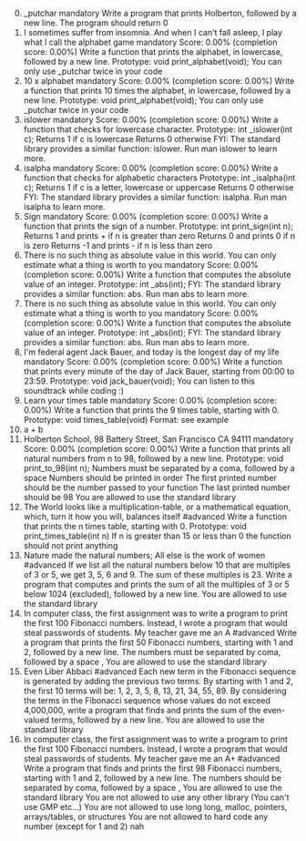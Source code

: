 0. _putchar mandatory
Write a program that prints Holberton, followed by a new line.
The program should return 0
1. I sometimes suffer from insomnia. And when I can't fall asleep, I play what I
call the alphabet game mandatory
Score: 0.00% (completion score: 0.00%)
Write a function that prints the alphabet, in lowercase, followed by a new line.
Prototype: void print_alphabet(void);
You can only use _putchar twice in your code
2. 10 x alphabet mandatory
Score: 0.00% (completion score: 0.00%)
Write a function that prints 10 times the alphabet, in lowercase, followed by a
new line.
Prototype: void print_alphabet(void);
You can only use _putchar twice in your code
3. islower mandatory
Score: 0.00% (completion score: 0.00%)
Write a function that checks for lowercase character.
Prototype: int _islower(int c);
Returns 1 if c is lowercase
Returns 0 otherwise
FYI: The standard library provides a similar function: islower. Run man islower
to learn more.
4. isalpha mandatory
Score: 0.00% (completion score: 0.00%)
Write a function that checks for alphabetic characters
Prototype: int _isalpha(int c);
Returns 1 if c is a letter, lowercase or uppercase
Returns 0 otherwise
FYI: The standard library provides a similar function: isalpha. Run man isalpha
to learn more.
5. Sign mandatory
Score: 0.00% (completion score: 0.00%)
Write a function that prints the sign of a number.
Prototype: int print_sign(int n);
Returns 1 and prints + if n is greater than zero
Returns 0 and prints 0 if n is zero
Returns -1 and prints - if n is less than zero
6. There is no such thing as absolute value in this world. You can only estimate
what a thing is worth to you mandatory
Score: 0.00% (completion score: 0.00%)
Write a function that computes the absolute value of an integer.
Prototype: int _abs(int);
FYI: The standard library provides a similar function: abs. Run man abs to learn
more.
6. There is no such thing as absolute value in this world. You can only estimate
what a thing is worth to you mandatory
Score: 0.00% (completion score: 0.00%)
Write a function that computes the absolute value of an integer.
Prototype: int _abs(int);
FYI: The standard library provides a similar function: abs. Run man abs to learn
more.
8. I'm federal agent Jack Bauer, and today is the longest day of my life
mandatory
Score: 0.00% (completion score: 0.00%)
Write a function that prints every minute of the day of Jack Bauer, starting
from 00:00 to 23:59.
Prototype: void jack_bauer(void);
You can listen to this soundtrack while coding :)
9. Learn your times table mandatory
Score: 0.00% (completion score: 0.00%)
Write a function that prints the 9 times table, starting with 0.
Prototype: void times_table(void)
Format: see example
10. a + b
11. Holberton School, 98 Battery Street, San Francisco CA 94111 mandatory
Score: 0.00% (completion score: 0.00%)
Write a function that prints all natural numbers from n to 98, followed by a new
line.
Prototype: void print_to_98(int n);
Numbers must be separated by a coma, followed by a space
Numbers should be printed in order
The first printed number should be the number passed to your function
The last printed number should be 98
You are allowed to use the standard library
12. The World looks like a multiplication-table, or a mathematical equation,
which, turn it how you will, balances itself #advanced
Write a function that prints the n times table, starting with 0.
Prototype: void print_times_table(int n)
If n is greater than 15 or less than 0 the function should not print anything
13. Nature made the natural numbers; All else is the work of women #advanced
If we list all the natural numbers below 10 that are multiples of 3 or 5, we get
3, 5, 6 and 9. The sum of these multiples is 23. Write a program that computes
and prints the sum of all the multiples of 3 or 5 below 1024 (excluded),
followed by a new line.
You are allowed to use the standard library
14. In computer class, the first assignment was to write a program to print the
first 100 Fibonacci numbers. Instead, I wrote a program that would steal
passwords of students. My teacher gave me an A #advanced
Write a program that prints the first 50 Fibonacci numbers, starting with 1 and
2, followed by a new line.
The numbers must be separated by coma, followed by a space ,
You are allowed to use the standard library
15. Even Liber Abbaci #advanced
Each new term in the Fibonacci sequence is generated by adding the previous two
terms. By starting with 1 and 2, the first 10 terms will be: 1, 2, 3, 5, 8, 13,
21, 34, 55, 89. By considering the terms in the Fibonacci sequence whose values
do not exceed 4,000,000, write a program that finds and prints the sum of the
even-valued terms, followed by a new line.
You are allowed to use the standard library
16. In computer class, the first assignment was to write a program to print the
first 100 Fibonacci numbers. Instead, I wrote a program that would steal
passwords of students. My teacher gave me an A+ #advanced
Write a program that finds and prints the first 98 Fibonacci numbers, starting
with 1 and 2, followed by a new line.
The numbers should be separated by coma, followed by a space ,
You are allowed to use the standard library
You are not allowed to use any other library (You can't use GMP etc...)
You are not allowed to use long long, malloc, pointers, arrays/tables, or
structures
You are not allowed to hard code any number (except for 1 and 2)
nah